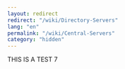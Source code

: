 ```yaml
---
layout: redirect
redirect: "/wiki/Directory-Servers"
lang: "en"
permalink: "/wiki/Central-Servers"
category: "hidden"
---
```

THIS IS A TEST 7
